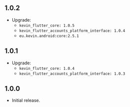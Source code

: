 ## 1.0.2

* Upgrade:
    - `kevin_flutter_core: 1.0.5`
    - `kevin_flutter_accounts_platform_interface: 1.0.4`
    - `eu.kevin.android:core:2.5.1`

## 1.0.1

* Upgrade:
    - `kevin_flutter_core: 1.0.4`
    - `kevin_flutter_accounts_platform_interface: 1.0.3`

## 1.0.0

* Initial release.